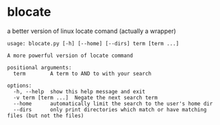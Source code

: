 # blocate
a better version of linux locate comand (actually a wrapper)

```
usage: blocate.py [-h] [--home] [--dirs] term [term ...]

A more powerful version of locate command

positional arguments:
  term        A term to AND to with your search

options:
  -h, --help  show this help message and exit
  -v term [term ...]  Negate the next search term
  --home      automatically limit the search to the user's home dir
  --dirs      only print directories which match or have matching files (but not the files)

```
